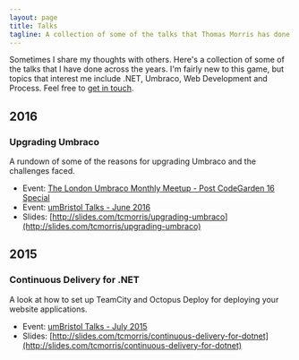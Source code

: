 ```yaml
---
layout: page
title: Talks
tagline: A collection of some of the talks that Thomas Morris has done across the years.
---
```


Sometimes I share my thoughts with others. Here's a collection of some of the talks that I have done across the years. I'm fairly new to this game, but topics that interest me include .NET, Umbraco, Web Development and Process. Feel free to [get in touch](/about/).

## 2016

### Upgrading Umbraco

A rundown of some of the reasons for upgrading Umbraco and the challenges faced.

- Event: [The London Umbraco Monthly Meetup - Post CodeGarden 16 Special](http://www.meetup.com/The-London-Umbraco-Meetup/events/231674268/)
- Event: [umBristol Talks - June 2016](http://www.meetup.com/umBristol/events/230457961/)
- Slides: [http://slides.com/tcmorris/upgrading-umbraco](http://slides.com/tcmorris/upgrading-umbraco)

## 2015

### Continuous Delivery for .NET

A look at how to set up TeamCity and Octopus Deploy for deploying your website applications.

- Event: [umBristol Talks - July 2015](http://www.meetup.com/umBristol/events/222787016/)
- Slides: [http://slides.com/tcmorris/continuous-delivery-for-dotnet](http://slides.com/tcmorris/continuous-delivery-for-dotnet)